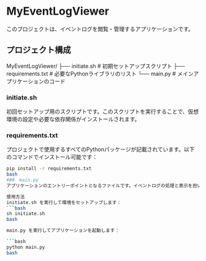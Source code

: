 # MyEventLogViewer

このプロジェクトは、イベントログを閲覧・管理するアプリケーションです。

## プロジェクト構成

MyEventLogViewer/ ├── initiate.sh # 初期セットアップスクリプト ├── requirements.txt # 必要なPythonライブラリのリスト └── main.py # メインアプリケーションのコード


### initiate.sh
初回セットアップ用のスクリプトです。このスクリプトを実行することで、仮想環境の設定や必要な依存関係がインストールされます。

### requirements.txt
プロジェクトで使用するすべてのPythonパッケージが記載されています。以下のコマンドでインストール可能です：
```bash
pip install -r requirements.txt
bash
###　main.py
アプリケーションのエントリーポイントとなるファイルです。イベントログの処理と表示を担います。

使用方法
initiate.sh を実行して環境をセットアップします：
```bash
sh initiate.sh
bash

main.py を実行してアプリケーションを起動します：

```bash
python main.py
bash

